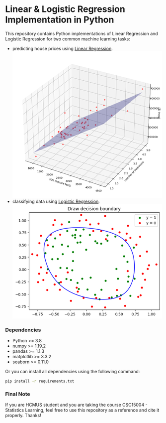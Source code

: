 # Linear & Logistic Regression Implementation in Python

This repository contains Python implementations of Linear Regression and Logistic Regression for two common machine learning tasks:
- predicting house prices using [Linear Regression](Linear_Regression/LinearRegression.ipynb).
    <img src="imgs/linear.png">
- classifying data using [Logistic Regression](Logistic_Regression/LogisticRegression.ipynb).
    <img src="imgs/logistic.png">

### Dependencies
- Python >= 3.8
- numpy >= 1.19.2
- pandas >= 1.1.3
- matplotlib >= 3.3.2
- seaborn >= 0.11.0

Or you can install all dependencies using the following command:
```bash
pip install -r requirements.txt
```

### Final Note
If you are HCMUS student and you are taking the course CSC15004 - Statistics Learning, feel free to use this repository as a reference and cite it properly. Thanks!
